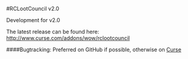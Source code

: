 #RCLootCouncil v2.0

Development for v2.0

The latest release can be found here: http://www.curse.com/addons/wow/rclootcouncil

####Bugtracking:
Preferred on GitHub if possible, otherwise on [Curse](http://wow.curseforge.com/addons/rclootcouncil/tickets/)
